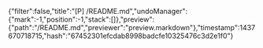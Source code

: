 {"filter":false,"title":"[P] /README.md","undoManager":{"mark":-1,"position":-1,"stack":[]},"preview":{"path":"/README.md","previewer":"preview.markdown"},"timestamp":1437670718715,"hash":"67452301efcdab8998badcfe10325476c3d2e1f0"}